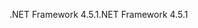<span data-ttu-id="06d03-101">.NET Framework 4.5.1</span><span class="sxs-lookup"><span data-stu-id="06d03-101">.NET Framework 4.5.1</span></span>